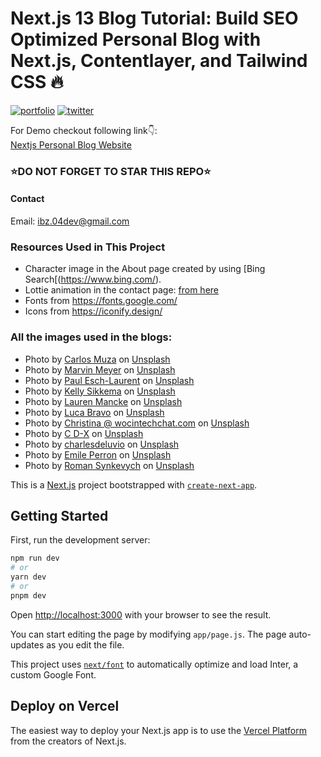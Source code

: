 # Next.js 13 Blog Tutorial: Build SEO Optimized Personal Blog with Next.js, Contentlayer, and Tailwind CSS 🔥

[![portfolio](https://img.shields.io/badge/my_portfolio-000?style=for-the-badge&logo=ko-fi&logoColor=white)](https://ibzdev.site)
[![twitter](https://img.shields.io/badge/twitter-1DA1F2?style=for-the-badge&logo=twitter&logoColor=white)](https://twitter.com/ibrahh__ib)

For Demo checkout following link👇: <br />
[Nextjs Personal Blog Website](https://next-blog-ibz.vercel.app/) <br />


### ⭐DO NOT FORGET TO STAR THIS REPO⭐

#### Contact
Email: ibz.04dev@gmail.com

### Resources Used in This Project

- Character image in the About page created by using [Bing Search[(https://www.bing.com/).
- Lottie animation in the contact page: [from here](https://lottiefiles.com/animations/sloth-meditate-SzNofNFhYY)
- Fonts from https://fonts.google.com/ <br />
- Icons from https://iconify.design/ <br />

### All the images used in the blogs:
- Photo by <a href="https://unsplash.com/@kmuza?utm_source=unsplash&utm_medium=referral&utm_content=creditCopyText">Carlos Muza</a> on <a href="https://unsplash.com/photos/hpjSkU2UYSU?utm_source=unsplash&utm_medium=referral&utm_content=creditCopyText">Unsplash</a>
- Photo by <a href="https://unsplash.com/@marvelous?utm_source=unsplash&utm_medium=referral&utm_content=creditCopyText">Marvin Meyer</a> on <a href="https://unsplash.com/photos/SYTO3xs06fU?utm_source=unsplash&utm_medium=referral&utm_content=creditCopyText">Unsplash</a>
- Photo by <a href="https://unsplash.com/@pinjasaur?utm_source=unsplash&utm_medium=referral&utm_content=creditCopyText">Paul Esch-Laurent</a> on <a href="https://unsplash.com/photos/oZMUrWFHOB4?utm_source=unsplash&utm_medium=referral&utm_content=creditCopyText">Unsplash</a>
- Photo by <a href="https://unsplash.com/@kellysikkema?utm_source=unsplash&utm_medium=referral&utm_content=creditCopyText">Kelly Sikkema</a> on <a href="https://unsplash.com/photos/-1_RZL8BGBM?utm_source=unsplash&utm_medium=referral&utm_content=creditCopyText">Unsplash</a>
- Photo by <a href="https://unsplash.com/@laurenmancke?utm_source=unsplash&utm_medium=referral&utm_content=creditCopyText">Lauren Mancke</a> on <a href="https://unsplash.com/photos/aOC7TSLb1o8?utm_source=unsplash&utm_medium=referral&utm_content=creditCopyText">Unsplash</a>
- Photo by <a href="https://unsplash.com/@lucabravo?utm_source=unsplash&utm_medium=referral&utm_content=creditCopyText">Luca Bravo</a> on <a href="https://unsplash.com/photos/XJXWbfSo2f0?utm_source=unsplash&utm_medium=referral&utm_content=creditCopyText">Unsplash</a>
- Photo by <a href="https://unsplash.com/@wocintechchat?utm_source=unsplash&utm_medium=referral&utm_content=creditCopyText">Christina @ wocintechchat.com</a> on <a href="https://unsplash.com/photos/OtHEYbQXLFU?utm_source=unsplash&utm_medium=referral&utm_content=creditCopyText">Unsplash</a>
- Photo by <a href="https://unsplash.com/@cdx2?utm_source=unsplash&utm_medium=referral&utm_content=creditCopyText">C D-X</a> on <a href="https://unsplash.com/photos/PDX_a_82obo?utm_source=unsplash&utm_medium=referral&utm_content=creditCopyText">Unsplash</a>
- Photo by <a href="https://unsplash.com/@charlesdeluvio?utm_source=unsplash&utm_medium=referral&utm_content=creditCopyText">charlesdeluvio</a> on <a href="https://unsplash.com/photos/cZr2sgaxy3Q?utm_source=unsplash&utm_medium=referral&utm_content=creditCopyText">Unsplash</a>
- Photo by <a href="https://unsplash.com/@emilep?utm_source=unsplash&utm_medium=referral&utm_content=creditCopyText">Emile Perron</a> on <a href="https://unsplash.com/photos/xrVDYZRGdw4?utm_source=unsplash&utm_medium=referral&utm_content=creditCopyText">Unsplash</a>
- Photo by <a href="https://unsplash.com/@synkevych?utm_source=unsplash&utm_medium=referral&utm_content=creditCopyText">Roman Synkevych</a> on <a href="https://unsplash.com/photos/vXInUOv1n84?utm_source=unsplash&utm_medium=referral&utm_content=creditCopyText">Unsplash</a>


This is a [Next.js](https://nextjs.org/) project bootstrapped with [`create-next-app`](https://github.com/vercel/next.js/tree/canary/packages/create-next-app).

## Getting Started

First, run the development server:

```bash
npm run dev
# or
yarn dev
# or
pnpm dev
```

Open [http://localhost:3000](http://localhost:3000) with your browser to see the result.

You can start editing the page by modifying `app/page.js`. The page auto-updates as you edit the file.

This project uses [`next/font`](https://nextjs.org/docs/basic-features/font-optimization) to automatically optimize and load Inter, a custom Google Font.

## Deploy on Vercel

The easiest way to deploy your Next.js app is to use the [Vercel Platform](https://vercel.com/new?utm_medium=default-template&filter=next.js&utm_source=create-next-app&utm_campaign=create-next-app-readme) from the creators of Next.js.

